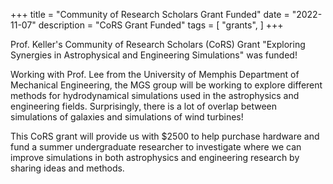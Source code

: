 +++
title = "Community of Research Scholars Grant Funded"
date = "2022-11-07"
description = "CoRS Grant Funded"
tags = [
    "grants",
]
+++

Prof. Keller's Community of Research Scholars (CoRS) Grant "Exploring Synergies
in Astrophysical and Engineering Simulations" was funded!

<!--more-->

Working with Prof. Lee from the University of Memphis Department of Mechanical
Engineering, the MGS group will be working to explore different methods for
hydrodynamical simulations used in the astrophysics and engineering fields.
Surprisingly, there is a lot of overlap between simulations of galaxies and
simulations of wind turbines!

This CoRS grant will provide us with $2500 to help purchase hardware and fund a
summer undergraduate researcher to investigate where we can improve simulations
in both astrophysics and engineering research by sharing ideas and methods.
